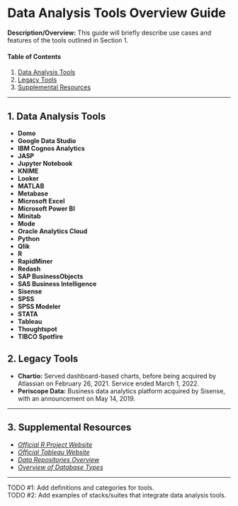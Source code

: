 # Data Analysis Tools Overview Guide
**Description/Overview:** This guide will briefly describe use cases and features of the tools outlined in Section 1.
  
#### Table of Contents
1. [Data Analysis Tools](#tools)
2. [Legacy Tools](#legacy)
3. [Supplemental Resources](#supplemental)
  
<hr />
  
## <a name="tools">1. Data Analysis Tools</a>
  
* **Domo**
* **Google Data Studio**
* **IBM Cognos Analytics**
* **JASP**
* **Jupyter Notebook**
* **KNIME**
* **Looker**
* **MATLAB**
* **Metabase**
* **Microsoft Excel**
* **Microsoft Power BI**
* **Minitab**
* **Mode**
* **Oracle Analytics Cloud**
* **Python**
* **Qlik**
* **R**
* **RapidMiner**
* **Redash**
* **SAP BusinessObjects**
* **SAS Business Intelligence**
* **Sisense**
* **SPSS**
* **SPSS Modeler**
* **STATA**
* **Tableau**
* **Thoughtspot**
* **TIBCO Spotfire**

## <a name="legacy">2. Legacy Tools</a>
  
* **Chartio:** Served dashboard-based charts, before being acquired by Atlassian on February 26, 2021. Service ended March 1, 2022.
* **Periscope Data:** Business data analytics platform acquired by Sisense, with an announcement on May 14, 2019.
  
<hr />
  
## <a name="supplemental">3. Supplemental Resources</a>
  
* *[Official R Project Website](https://www.r-project.org/)*
* *[Official Tableau Website](https://www.tableau.com/)*
* *[Data Repositories Overview](https://github.com/chaseofthejungle/data-repositories-overview)*
* *[Overview of Database Types](https://github.com/chaseofthejungle/types-of-databases)*
  
<hr />
  
TODO #1: Add definitions and categories for tools.  
TODO #2: Add examples of stacks/suites that integrate data analysis tools.

